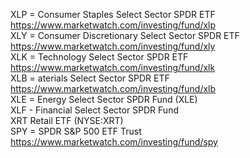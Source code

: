 


XLP = Consumer Staples Select Sector SPDR ETF  https://www.marketwatch.com/investing/fund/xlp    
XLY = Consumer Discretionary Select Sector SPDR ETF  https://www.marketwatch.com/investing/fund/xly   
XLK = Technology Select Sector SPDR ETF  https://www.marketwatch.com/investing/fund/xlk    
XLB = aterials Select Sector SPDR ETF    https://www.marketwatch.com/investing/fund/xlb   
XLE = Energy Select Sector SPDR Fund (XLE)   
XLF - Financial Select Sector SPDR Fund    
XRT  Retail ETF (NYSE:XRT)     
SPY = SPDR S&P 500 ETF Trust   https://www.marketwatch.com/investing/fund/spy     










